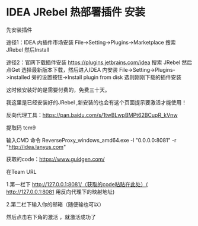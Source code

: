 # IDEA  JRebel 热部署插件 安装

先安装插件

途径1：IDEA 内插件市场安装 File->Setting->Plugins->Marketplace 搜索 JRebel  然后Install

途径2：官网下载插件安装        https://plugins.jetbrains.com/idea    搜索 JRebel  然后 点Get 选择最新版本下载，然后进入IDEA 内安装  File->Setting->Plugins->installed 旁的设置按钮->Install plugin from disk 选则刚刚下载的插件安装

这时候安装好的是需要付费的，免费三十天。





我这里是已经安装好的JRebel ,新安装的也会有这个页面提示要激活才能使用！

反向代理工具：https://pan.baidu.com/s/1twBLwpBMPt62BCupR_kVnw

提取码 tcm9

 



输入CMD 命令 ReverseProxy_windows_amd64.exe -l "0.0.0.0:8081" -r "http://idea.lanyus.com"



获取的code：https://www.guidgen.com/ 



在Team URL 

1.第一栏下 http://127.0.0.1:8081/（获取的code粘贴在此处）( http://127.0.0.1:8081 用反向代理下的映射地址)

2.第二栏下输入你的邮箱（随便输也可以）



然后点击右下角的激活 ，就激活成功了









   



